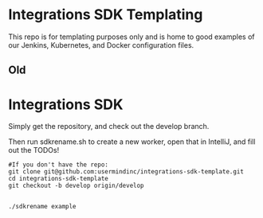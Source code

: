 # Integrations SDK Templating
This repo is for templating purposes only and is home to good examples of our Jenkins, Kubernetes, and Docker configuration files.

## Old

# Integrations SDK

Simply get the repository, and check out the develop branch.

Then run sdkrename.sh to create a new worker, open that in IntelliJ, and fill out the TODOs!

```shell
#If you don't have the repo:
git clone git@github.com:usermindinc/integrations-sdk-template.git
cd integrations-sdk-template
git checkout -b develop origin/develop


./sdkrename example
```

